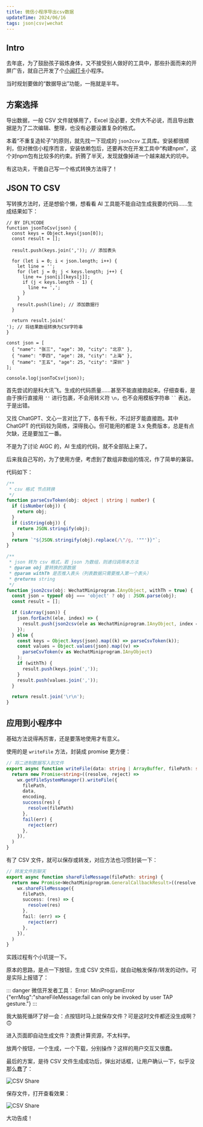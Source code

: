 ```yaml
---
title: 微信小程序导出csv数据
updateTime: 2024/06/16
tags: json|csv|wechat
---
```


## Intro
去年底，为了鼓励孩子锻炼身体，又不接受别人做好的工具中，那些扑面而来的开屏广告，就自己开发了个[小闻打卡](/CODES/punch-of-miniprogram.html)小程序。

当时规划要做的“数据导出”功能，一拖就是半年。

## 方案选择
导出数据，一般 CSV 文件就够用了，Excel 没必要，文件大不必说，而且导出数据是为了二次编辑、整理，也没有必要设置复杂的格式。

本着“不重复造轮子”的原则，就先找一下现成的 `json2csv` 工具库。安装都很顺利，但对微信小程序而言，安装依赖包后，还要再次在开发工具中“构建npm”，这个对npm包有比较多的约束。折腾了半天，发现就像掉进一个越来越大的坑中。

有这功夫，干脆自己写一个格式转换方法得了！

## JSON TO CSV
写转换方法时，还是想偷个懒，想看看 AI 工具能不能自动生成我要的代码……生成结果如下：

```javascript{19,20}
// BY IFLYCODE
function jsonToCsv(json) {
  const keys = Object.keys(json[0]);
  const result = [];

  result.push(keys.join(',')); // 添加表头

  for (let i = 0; i < json.length; i++) {
    let line = '';
    for (let j = 0; j < keys.length; j++) {
      line += json[i][keys[j]];
      if (j < keys.length - 1) {
        line += ',';
      }
    }
    result.push(line); // 添加数据行
  }

  return result.join('
'); // 将结果数组转换为CSV字符串
}

const json = [
  { "name": "张三", "age": 30, "city": "北京" },
  { "name": "李四", "age": 28, "city": "上海" },
  { "name": "王五", "age": 25, "city": "深圳" }
];

console.log(jsonToCsv(json));
```

首先尝试的是科大讯飞。生成的代码质量……甚至不能直接跑起来。仔细查看，是由于换行直接用 `''` 进行包裹，不会用转义符 `\n`，也不会用模板字符串 ` `` ` 表达，于是出错。

又找 ChatGPT、文心一言对比了下，各有千秋，不过好歹能直接跑。其中 ChatGPT 的代码较为简练，深得我心。但可能用的都是 3.x 免费版本，总是有点欠缺，还是要加工一番。

不是为了讨论 AIGC 的，AI 生成的代码，就不全部贴上来了。

后来我自己写的，为了使用方便，考虑到了数组非数组的情况，作了简单的兼容。

代码如下：

```typescript
/**
 * csv 格式 节点转换
 */
function parseCsvToken(obj: object | string | number) {
  if (isNumber(obj)) {
    return obj;
  }
  if (isString(obj)) {
    return JSON.stringify(obj);
  }
  return `"${JSON.stringify(obj).replace(/\"/g, '""')}"`;
}

/**
 * json 转为 csv 格式，若 json 为数组，则递归调用本方法
 * @param obj 要转换的源数据
 * @param withTh 是否推入表头（列表数据只需要推入第一个表头）
 * @returns string
 */
function json2csv(obj: WechatMiniprogram.IAnyObject, withTh = true) {
  const json = typeof obj === 'object' ? obj : JSON.parse(obj);
  const result = [];

  if (isArray(json)) {
    json.forEach((ele, index) => {
      result.push(json2csv(ele as WechatMiniprogram.IAnyObject, index === 0));
    });
  } else {
    const keys = Object.keys(json).map((k) => parseCsvToken(k));
    const values = Object.values(json).map((v) =>
      parseCsvToken(v as WechatMiniprogram.IAnyObject)
    );
    if (withTh) {
      result.push(keys.join(','));
    }
    result.push(values.join(','));
  }

  return result.join('\r\n');
}
```

## 应用到小程序中
基础方法说得再厉害，还是要落地使用才有意义。

使用的是 `writeFile` 方法，封装成 promise 更方便：

```typescript
// 将二进制数据写入到文件
export async function writeFile(data: string | ArrayBuffer, filePath: string, encoding: FileEncoding = 'utf-8') {
  return new Promise<string>((resolve, reject) =>
    wx.getFileSystemManager().writeFile({
      filePath,
      data,
      encoding,
      success(res) {
        resolve(filePath)
      },
      fail(err) {
        reject(err)
      },
    }),
  )
}
```

有了 CSV 文件，就可以保存或转发，对应方法也习惯封装一下：

```typescript
// 转发文件到聊天
export async function shareFileMessage(filePath: string) {
  return new Promise<WechatMiniprogram.GeneralCallbackResult>((resolve, reject) =>
    wx.shareFileMessage({
      filePath,
      success: (res) => {
        resolve(res)
      },
      fail: (err) => {
        reject(err)
      },
    }),
  )
}
```

实践过程有个小坑提一下。

原本的思路，是点一下按钮，生成 CSV 文件后，就自动触发保存/转发的动作。可是实际上报错了：

::: danger 微信开发者工具：
Error: MiniProgramError
\{"errMsg":"shareFileMessage:fail can only be invoked by user TAP gesture."\}
:::

我大脑死循环了好一会：点按钮时马上就保存文件？可是这时文件都还没生成啊？🙃

进入页面即自动生成文件？浪费计算资源，不太科学。

放两个按钮，一个生成，一个下载，分别操作？这样的用户交互又很蠢。

最后的方案，是待 CSV 文件生成成功后，弹出对话框，让用户确认一下，似乎没那么蠢了：

![CSV Share](/assets/docs/csv-share.png)

保存文件，打开查看效果：

![CSV Share](/assets/docs/csv-file.png)

大功告成！